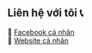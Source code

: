 ## Liên hệ với tôi 📞  
🔗 [Facebook cá nhân](https://www.facebook.com/kienpate)  
🔗 [Website cá nhân](https://yourwebsite.com)  

